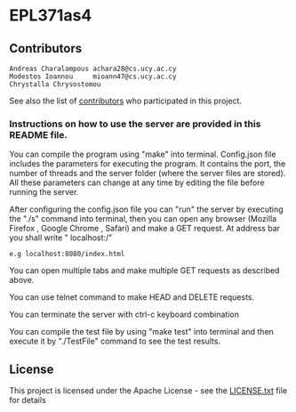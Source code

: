 # EPL371as4

## Contributors
```
Andreas Charalampous achara28@cs.ucy.ac.cy
Modestos Ioannou     mioann47@cs.ucy.ac.cy
Chrystalla Chrysostomou

```
See also the list of [contributors](https://github.com/mioann47/EPL371as4/contributors) who participated in this project.


### Instructions on how to use the server are provided in this README file.
You can compile the program using "make" into terminal. Config.json file includes the parameters
for executing the program. It contains the port, the number of threads and the server folder (where the server files are stored).
All these parameters can change at any time by editing the file before running the server.

After configuring the config.json file you can "run" the server by executing the "./s" command 
into terminal, then you can open any browser (Mozilla Firefox , Google Chrome , Safari)
and make a GET request. At address bar you shall write " localhost:<port>/<file>"


```
e.g localhost:8080/index.html

```

You can open multiple tabs and make multiple GET requests as described above.

You can use telnet command to make HEAD and DELETE requests.

You can terminate the server with ctrl-c keyboard combination

You can compile the test file by using "make test" into terminal and then execute it by "./TestFile" command
to see the test results.
## License

This project is licensed under the Apache License - see the [LICENSE.txt](LICENSE.txt) file for details

